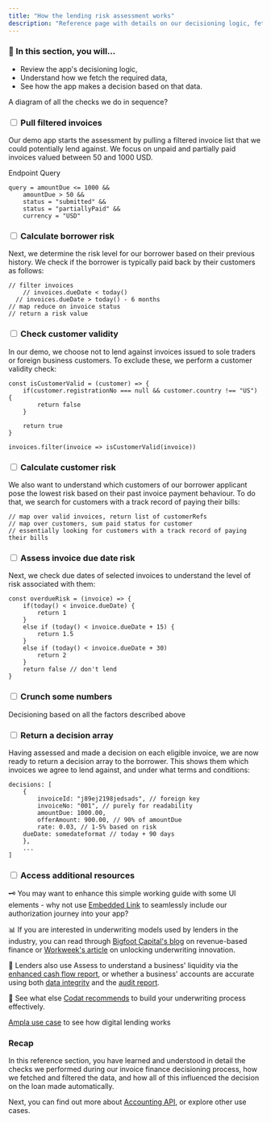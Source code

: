 ```yaml
---
title: "How the lending risk assessment works"
description: "Reference page with details on our decisioning logic, fetching data, and coming to a decision"
---
```


### 🚀 In this section, you will...

* Review the app's decisioning logic,
* Understand how we fetch the required data, 
* See how the app makes a decision based on that data. 

A diagram of all the checks we do in sequence?

### <input type="checkbox" unchecked/> Pull filtered invoices

Our demo app starts the assessment by pulling a filtered invoice list that we could potentially lend against. We focus on unpaid and partially paid invoices valued between 50 and 1000 USD. 

Endpoint
Query

```
query = amountDue <= 1000 &&
	amountDue > 50 &&
	status = "submitted" &&
	status = "partiallyPaid" &&
	currency = "USD"
```

### <input type="checkbox" unchecked/> Calculate borrower risk

Next, we determine the risk level for our borrower based on their previous history. We check if the borrower is typically paid back by their customers as follows:

```
// filter invoices
	// invoices.dueDate < today()
  // invoices.dueDate > today() - 6 months
// map reduce on invoice status
// return a risk value
```
### <input type="checkbox" unchecked/> Check customer validity

In our demo, we choose not to lend against invoices issued to sole traders or foreign business customers. To exclude these, we perform a customer validity check:

```
const isCustomerValid = (customer) => {
	if(customer.registrationNo === null && customer.country !== "US") {
		return false
	}
	
	return true
}

invoices.filter(invoice => isCustomerValid(invoice))
```

### <input type="checkbox" unchecked/> Calculate customer risk

We also want to understand which customers of our borrower applicant pose the lowest risk based on their past invoice payment behaviour. To do that, we search for customers with a track record of paying their bills:

```
// map over valid invoices, return list of customerRefs
// map over customers, sum paid status for customer
// essentially looking for customers with a track record of paying their bills
```

### <input type="checkbox" unchecked/> Assess invoice due date risk

Next, we check due dates of selected invoices to understand the level of risk associated with them:

```
const overdueRisk = (invoice) => {
	if(today() < invoice.dueDate) {
		return 1
	}
	else if (today() < invoice.dueDate + 15) {
		return 1.5
	}
	else if (today() < invoice.dueDate + 30)
		return 2
	}
	return false // don't lend
}
```

### <input type="checkbox" unchecked/> Crunch some numbers

Decisioning based on all the factors described above

### <input type="checkbox" unchecked/> Return a decision array

Having assessed and made a decision on each eligible invoice, we are now ready to return a decision array to the borrower. This shows them which invoices we agree to lend against, and under what terms and conditions: 

```
decisions: [
	{
		invoiceId: "j89ej2198jedsads", // foreign key
		invoiceNo: "001", // purely for readability
		amountDue: 1000.00,
		offerAmount: 900.00, // 90% of amountDue
		rate: 0.03, // 1-5% based on risk
    dueDate: somedateformat // today + 90 days
	},
	...
]
```

### <input type="checkbox" unchecked/> Access additional resources

🗝️ You may want to enhance this simple working guide with some UI elements - why not use [Embedded Link](https://docs.codat.io/auth-flow/authorize-embedded-link) to seamlessly include our authorization journey into your app?

📊 If you are interested in underwriting models used by lenders in the industry, you can read through [Bigfoot Capital's blog](https://www.bigfootcap.com/revenue-based-financing/) on revenue-based finance or [Workweek's article](https://workweek.com/2023/03/02/unlocking-lending-innovation) on unlocking underwriting innovation.

💸 Lenders also use Assess to understand a business' liquidity via the [enhanced cash flow report](/assess/reports/enhanced-cash-flow-report/overview), or whether a business' accounts are accurate using both [data integrity](/assess/data-integrity) and the [audit report](/assess/reports/audit-report).

🧠 See what else [Codat recommends](https://www.codat.io/blog/how-to-underwrite-ecommerce-merchants-effectively/) to build your underwriting process effectively. 

[Ampla use case](https://www.codat.io/case-study/ampla/) to see how digital lending works 

### Recap

In this reference section, you have learned and understood in detail the checks we performed during our invoice finance decisioning process, how we fetched and filtered the data, and how all of this influenced the decision on the loan made automatically. 

Next, you can find out more about [Accounting API](/accounting-api/overview), or explore other use cases.